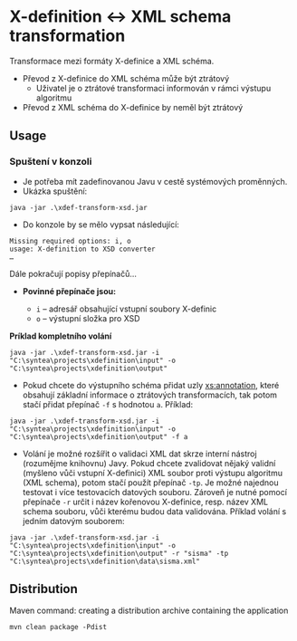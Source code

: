 # X-definition <-> XML schema transformation

Transformace mezi formáty X-definice a XML schéma.
* Převod z X-definice do XML schéma může být ztrátový
    * Uživatel je o ztrátové transformaci informován v rámci výstupu algoritmu
* Převod z XML schéma do X-definice by neměl být ztrátový

## Usage

### Spuštení v konzoli
* Je potřeba mít zadefinovanou Javu v cestě systémových proměnných.
* Ukázka spuštění:

```console
java -jar .\xdef-transform-xsd.jar
```

* Do konzole by se mělo vypsat následující:

```console
Missing required options: i, o
usage: X-definition to XSD converter
…
```

Dále pokračují popisy přepínačů...

* **Povinné přepínače jsou:**

    * `i` – adresář obsahující vstupní soubory X-definic
    * `o` – výstupní složka pro XSD

**Príklad kompletního volání**
```console
java -jar .\xdef-transform-xsd.jar -i "C:\syntea\projects\xdefinition\input" -o "C:\syntea\projects\xdefinition\output"
```

* Pokud chcete do výstupního schéma přidat uzly <xs:annotation>, které obsahují základní informace o ztrátových transformacích, tak potom stačí přidat přepínač `-f` s hodnotou `a`. Příklad:
```console
java -jar .\xdef-transform-xsd.jar -i "C:\syntea\projects\xdefinition\input" -o "C:\syntea\projects\xdefinition\output" -f a
```

* Volání je možné rozšířit o validaci XML dat skrze interní nástroj (rozumějme knihovnu) Javy. Pokud chcete zvalidovat nějaký validní (myšleno vůči vstupní X-definici) XML soubor proti výstupu algoritmu (XML schema), potom stačí použít přepínač `-tp`. Je možné najednou testovat i více testovacích datových souboru. Zároveň je nutné pomocí přepínače `-r` určit i název kořenovou X-definice, resp. název XML schema souboru, vůči kterému budou data validována. Příklad volání s jedním datovým souborem:
```console
java -jar .\xdef-transform-xsd.jar -i "C:\syntea\projects\xdefinition\input" -o "C:\syntea\projects\xdefinition\output" -r "sisma" -tp "C:\syntea\projects\xdefinition\data\sisma.xml"
```

## Distribution

Maven command: creating a distribution archive containing the application
```
mvn clean package -Pdist
```